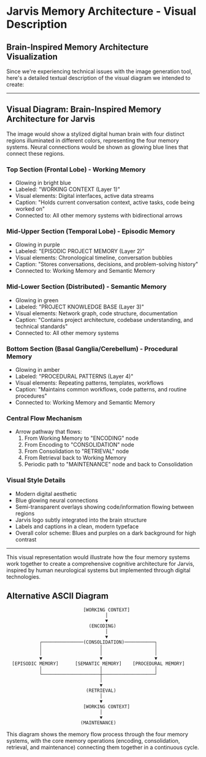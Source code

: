 # Jarvis Memory Architecture - Visual Description

## Brain-Inspired Memory Architecture Visualization

Since we're experiencing technical issues with the image generation tool, here's a detailed textual description of the visual diagram we intended to create:

---

## Visual Diagram: Brain-Inspired Memory Architecture for Jarvis

The image would show a stylized digital human brain with four distinct regions illuminated in different colors, representing the four memory systems. Neural connections would be shown as glowing blue lines that connect these regions.

### Top Section (Frontal Lobe) - Working Memory
- Glowing in bright blue
- Labeled: "WORKING CONTEXT (Layer 1)"
- Visual elements: Digital interfaces, active data streams
- Caption: "Holds current conversation context, active tasks, code being worked on"
- Connected to: All other memory systems with bidirectional arrows

### Mid-Upper Section (Temporal Lobe) - Episodic Memory
- Glowing in purple
- Labeled: "EPISODIC PROJECT MEMORY (Layer 2)"
- Visual elements: Chronological timeline, conversation bubbles
- Caption: "Stores conversations, decisions, and problem-solving history"
- Connected to: Working Memory and Semantic Memory

### Mid-Lower Section (Distributed) - Semantic Memory
- Glowing in green
- Labeled: "PROJECT KNOWLEDGE BASE (Layer 3)"
- Visual elements: Network graph, code structure, documentation
- Caption: "Contains project architecture, codebase understanding, and technical standards"
- Connected to: All other memory systems

### Bottom Section (Basal Ganglia/Cerebellum) - Procedural Memory
- Glowing in amber
- Labeled: "PROCEDURAL PATTERNS (Layer 4)"
- Visual elements: Repeating patterns, templates, workflows
- Caption: "Maintains common workflows, code patterns, and routine procedures"
- Connected to: Working Memory and Semantic Memory

### Central Flow Mechanism
- Arrow pathway that flows:
  1. From Working Memory to "ENCODING" node
  2. From Encoding to "CONSOLIDATION" node
  3. From Consolidation to "RETRIEVAL" node
  4. From Retrieval back to Working Memory
  5. Periodic path to "MAINTENANCE" node and back to Consolidation

### Visual Style Details
- Modern digital aesthetic
- Blue glowing neural connections 
- Semi-transparent overlays showing code/information flowing between regions
- Jarvis logo subtly integrated into the brain structure
- Labels and captions in a clean, modern typeface
- Overall color scheme: Blues and purples on a dark background for high contrast

---

This visual representation would illustrate how the four memory systems work together to create a comprehensive cognitive architecture for Jarvis, inspired by human neurological systems but implemented through digital technologies.

## Alternative ASCII Diagram

```
                            [WORKING CONTEXT]
                                    │
                                    ▼
                              (ENCODING)
                                    │
                                    ▼
            ┌───────────────(CONSOLIDATION)───────────┐
            │                     │                   │
            │                     │                   │
            ▼                     ▼                   ▼
  [EPISODIC MEMORY]      [SEMANTIC MEMORY]    [PROCEDURAL MEMORY]
            │                     │                   │
            └─────────────────────┼───────────────────┘
                                  │
                                  ▼
                             (RETRIEVAL)
                                  │
                                  ▼
                            [WORKING CONTEXT]
                                  │
                                  ▼
                           (MAINTENANCE)
```

This diagram shows the memory flow process through the four memory systems, with the core memory operations (encoding, consolidation, retrieval, and maintenance) connecting them together in a continuous cycle. 